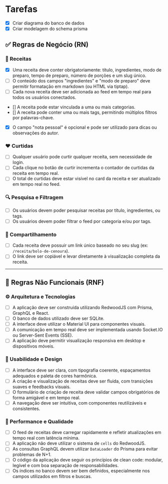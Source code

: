 # Tarefas

- [x] Criar diagrama do banco de dados
- [x] Criar modelagem do schema prisma

## ✅ Regras de Negócio (RN)

### 📄 Receitas

- [x] Uma receita deve conter obrigatoriamente: título, ingredientes, modo de preparo, tempo de preparo, número de porções e um slug único.
- [ ] O conteúdo dos campos "ingredientes" e "modo de preparo" deve permitir formatação em markdown (ou HTML via tiptap).
- [ ] Cada nova receita deve ser adicionada ao feed em tempo real para todos os usuários conectados.
- [] A receita pode estar vinculada a uma ou mais categorias.
- [] A receita pode conter uma ou mais tags, permitindo múltiplos filtros por palavras-chave.
- [x] O campo "nota pessoal" é opcional e pode ser utilizado para dicas ou observações do autor.

### ❤️ Curtidas

- [ ] Qualquer usuário pode curtir qualquer receita, sem necessidade de login.
- [ ] Cada clique no botão de curtir incrementa o contador de curtidas da receita em tempo real.
- [ ] O total de curtidas deve estar visível no card da receita e ser atualizado em tempo real no feed.

### 🔍 Pesquisa e Filtragem

- [ ] Os usuários devem poder pesquisar receitas por título, ingredientes, ou tags.
- [ ] Os usuários devem poder filtrar o feed por categoria e/ou por tags.

### 🔗 Compartilhamento

- [ ] Cada receita deve possuir um link único baseado no seu slug (ex: `/receita/bolo-de-cenoura`).
- [ ] O link deve ser copiável e levar diretamente à visualização completa da receita.

---

## 🚀 Regras Não Funcionais (RNF)

### ⚙️ Arquitetura e Tecnologias

- [ ] A aplicação deve ser construída utilizando RedwoodJS com Prisma, GraphQL e React.
- [ ] O banco de dados utilizado deve ser SQLite.
- [ ] A interface deve utilizar o Material UI para componentes visuais.
- [ ] A comunicação em tempo real deve ser implementada usando Socket.IO ou Server-Sent Events (SSE).
- [ ] A aplicação deve permitir visualização responsiva em desktop e dispositivos móveis.

### 🎯 Usabilidade e Design

- [ ] A interface deve ser clara, com tipografia coerente, espaçamentos adequados e paleta de cores harmônica.
- [ ] A criação e visualização de receitas deve ser fluida, com transições suaves e feedbacks visuais.
- [ ] O formulário de criação de receita deve validar campos obrigatórios de forma amigável e em tempo real.
- [ ] A navegação deve ser intuitiva, com componentes reutilizáveis e consistentes.

### 🧪 Performance e Qualidade

- [ ] O feed de receitas deve carregar rapidamente e refletir atualizações em tempo real com latência mínima.
- [ ] A aplicação não deve utilizar o sistema de `cells` do RedwoodJS.
- [ ] As consultas GraphQL devem utilizar `DataLoader` do Prisma para evitar problemas de N+1.
- [ ] O código da aplicação deve seguir os princípios de clean code: modular, legível e com boa separação de responsabilidades.
- [ ] Os índices no banco devem ser bem definidos, especialmente nos campos utilizados em filtros e buscas.
